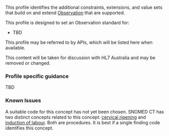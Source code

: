 This profile identifies the additional constraints, extensions, and value sets that build on and extend [Observation](http://hl7.org/fhir/R4/observation.html) that are supported. 

This profile is designed to set an Observation standard for:
* TBD

This profile may be referred to by APIs, which will be listed here when available.

<p class="stu-note">This content will be taken for discussion with HL7 Australia and may be removed or changed.</p>
 
### Profile specific guidance
TBD

### Known Issues
A suitable code for this concept has not yet been chosen. SNOMED CT has two distinct concepts related to this concept: [cervical ripening](https://browser.ihtsdotools.org/?perspective=full&amp;conceptId1=236959001&amp;edition=MAIN/2022-01-31&amp;release=&amp;languages=en) and 
[induction of labour](https://browser.ihtsdotools.org/?perspective=full&amp;conceptId1=236958009&amp;edition=MAIN/2022-01-31&amp;release=&amp;languages=en). Both are procedures. It is best if a single finding code identifies this concept. 